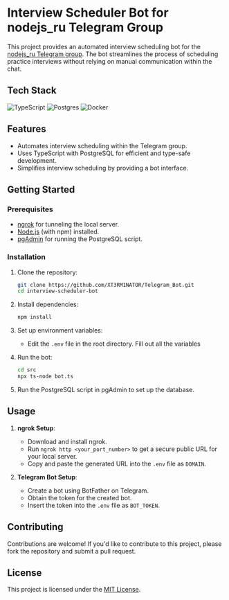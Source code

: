 # Interview Scheduler Bot for nodejs_ru Telegram Group

This project provides an automated interview scheduling bot for the [nodejs_ru Telegram group](https://t.me/nodejs_ru). The bot streamlines the process of scheduling practice interviews without relying on manual communication within the chat.

## Tech Stack 
![TypeScript](https://img.shields.io/badge/typescript-%23007ACC.svg?style=for-the-badge&logo=typescript&logoColor=white) ![Postgres](https://img.shields.io/badge/postgres-%23316192.svg?style=for-the-badge&logo=postgresql&logoColor=white) ![Docker](https://img.shields.io/badge/docker-%230db7ed.svg?style=for-the-badge&logo=docker&logoColor=white)

## Features

- Automates interview scheduling within the Telegram group.
- Uses TypeScript with PostgreSQL for efficient and type-safe development.
- Simplifies interview scheduling by providing a bot interface.

## Getting Started

### Prerequisites

- [ngrok](https://ngrok.com/download) for tunneling the local server.
- [Node.js](https://nodejs.org/en/download/) (with npm) installed.
- [pgAdmin](https://www.pgadmin.org/download/) for running the PostgreSQL script.

### Installation

1. Clone the repository:

    ```bash
    git clone https://github.com/XT3RM1NATOR/Telegram_Bot.git
    cd interview-scheduler-bot
    ```

2. Install dependencies:

    ```bash
    npm install
    ```

3. Set up environment variables:

    - Edit the `.env` file in the root directory. Fill out all the variables

4. Run the bot:

    ```bash
    cd src
    npx ts-node bot.ts
    ```

5. Run the PostgreSQL script in pgAdmin to set up the database.

## Usage

1. **ngrok Setup**:
   - Download and install ngrok.
   - Run `ngrok http <your_port_number>` to get a secure public URL for your local server.
   - Copy and paste the generated URL into the `.env` file as `DOMAIN`.

2. **Telegram Bot Setup**:
   - Create a bot using BotFather on Telegram.
   - Obtain the token for the created bot.
   - Insert the token into the `.env` file as `BOT_TOKEN`.

## Contributing

Contributions are welcome! If you'd like to contribute to this project, please fork the repository and submit a pull request.

## License

This project is licensed under the [MIT License](LICENSE).
